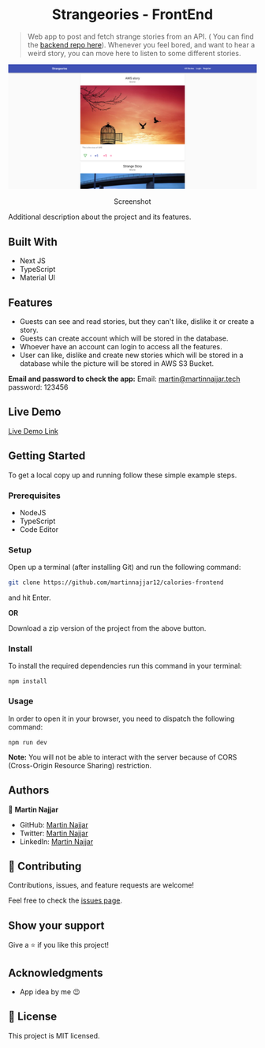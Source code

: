 <h1 align="center">Strangeories - FrontEnd</h1>

> Web app to post and fetch strange stories from an API. ( You can find the [backend repo here](https://github.com/martinnajjar12/strangeories_backend)). Whenever you feel bored, and want to hear a weird story, you can move here to listen to some different stories.

![screenshot](./screenshot.png)

<p align="center">Screenshot</p>

<p>Additional description about the project and its features.</p>

## Built With

- Next JS
- TypeScript
- Material UI

## Features

- Guests can see and read stories, but they can't like, dislike it or create a story.
- Guests can create account which will be stored in the database.
- Whoever have an account can login to access all the features.
- User can like, dislike and create new stories which will be stored in a database while the picture will be stored in AWS S3 Bucket.

**Email and password to check the app:**
Email: martin@martinnajjar.tech
password: 123456


## Live Demo

[Live Demo Link](https://strangeories.vercel.app/)


## Getting Started


To get a local copy up and running follow these simple example steps.

### Prerequisites

- NodeJS
- TypeScript
- Code Editor

### Setup

Open up a terminal (after installing Git) and run the following command:

```bash
git clone https://github.com/martinnajjar12/calories-frontend
```

and hit Enter.

**OR**

Download a zip version of the project from the above button.

### Install

To install the required dependencies run this command in your terminal:

```Node
npm install
```

### Usage

In order to open it in your browser, you need to dispatch the following command:

```Node
npm run dev
```

**Note:** You will not be able to interact with the server because of CORS (Cross-Origin Resource Sharing) restriction.

## Authors

👤 **Martin Najjar**

- GitHub: [Martin Najjar](https://github.com/martinnajjar12)
- Twitter: [Martin Najjar](https://twitter.com/martin_najjar)
- LinkedIn: [Martin Najjar](https://linkedin.com/in/martinnajjar12)

## 🤝 Contributing

Contributions, issues, and feature requests are welcome!

Feel free to check the [issues page](https://github.com/martinnajjar12/strangeories/issues).

## Show your support

Give a ⭐️ if you like this project!

## Acknowledgments

- App idea by me 😉

## 📝 License

This project is MIT licensed.